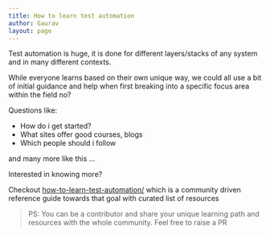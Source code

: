 ```yaml
---
title: How to learn test automation
author: Gaurav
layout: page
---
```


Test automation is huge, it is done for different layers/stacks of any system and in many different
contexts.

While everyone learns based on their own unique way, we could all use a bit of initial guidance and
help when first breaking into a specific focus area within the field no?

Questions like:

- How do i get started?
- What sites offer good courses, blogs
- Which people should i follow

and many more like this ...

Interested in knowing more?

Checkout [how-to-learn-test-automation/](https://automationhacks.io/how-to-learn-test-automation/)
which is a community driven reference guide towards that goal with curated list of resources

> PS: You can be a contributor and share your unique learning path and resources with the whole
> community. Feel free to raise a PR
